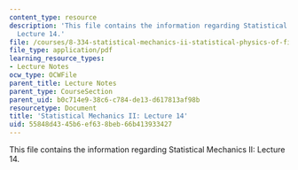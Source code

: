 ```yaml
---
content_type: resource
description: 'This file contains the information regarding Statistical Mechanics II:
  Lecture 14.'
file: /courses/8-334-statistical-mechanics-ii-statistical-physics-of-fields-spring-2014/55848d4345b6ef638beb66b413933427_MIT8_334S14_Lec14.pdf
file_type: application/pdf
learning_resource_types:
- Lecture Notes
ocw_type: OCWFile
parent_title: Lecture Notes
parent_type: CourseSection
parent_uid: b0c714e9-38c6-c784-de13-d617813af98b
resourcetype: Document
title: 'Statistical Mechanics II: Lecture 14'
uid: 55848d43-45b6-ef63-8beb-66b413933427
---
```

This file contains the information regarding Statistical Mechanics II: Lecture 14.

